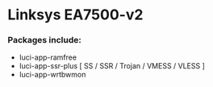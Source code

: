 # Linksys EA7500-v2

### Packages include:
- luci-app-ramfree
- luci-app-ssr-plus [ SS / SSR / Trojan / VMESS / VLESS ]
- luci-app-wrtbwmon